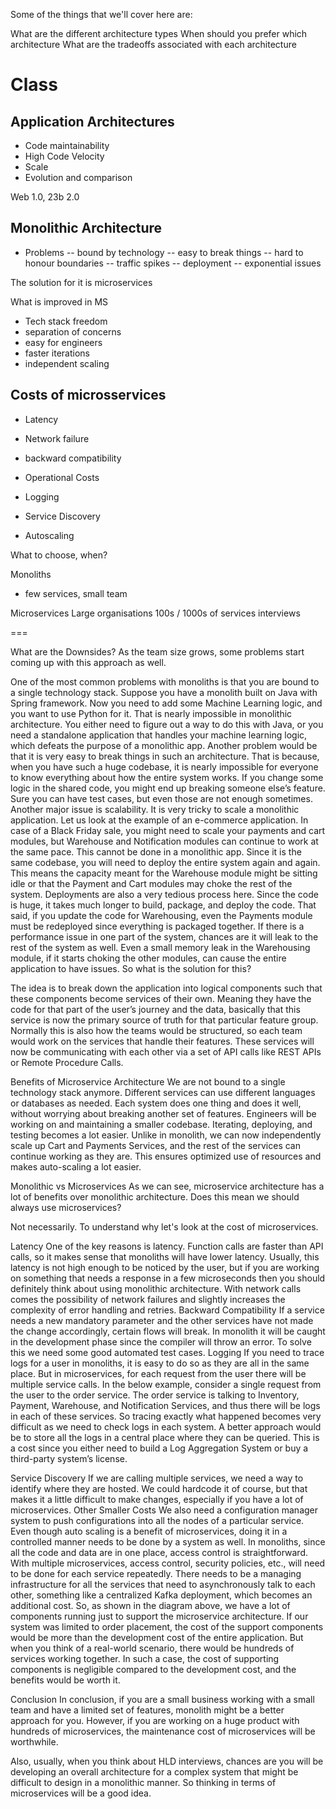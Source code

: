 Some of the things that we'll cover here are:

What are the different architecture types
When should you prefer which architecture
What are the tradeoffs associated with each architecture

# Class

## Application Architectures

- Code maintainability
- High Code Velocity
- Scale
- Evolution and comparison

Web 1.0, 23b 2.0

## Monolithic Architecture

- Problems
-- bound by technology
-- easy to break things
-- hard to honour boundaries
-- traffic spikes
-- deployment
-- exponential issues

The solution for it is microservices



What is improved in MS 

- Tech stack freedom
- separation of concerns
- easy for engineers
- faster iterations
- independent scaling 

## Costs of microsservices
- Latency 
- Network failure
- backward compatibility

- Operational Costs
- Logging 
- Service Discovery 
- Autoscaling 



What to choose, when?

Monoliths 
- few services, small team

Microservices
Large organisations
100s / 1000s of services interviews



===

What are the Downsides?
As the team size grows, some problems start coming up with this approach as well.

One of the most common problems with monoliths is that you are bound to a single technology stack. Suppose you have a monolith built on Java with Spring framework. Now you need to add some Machine Learning logic, and you want to use Python for it. That is nearly impossible in monolithic architecture. You either need to figure out a way to do this with Java, or you need a standalone application that handles your machine learning logic, which defeats the purpose of a monolithic app.
Another problem would be that it is very easy to break things in such an architecture. That is because, when you have such a huge codebase, it is nearly impossible for everyone to know everything about how the entire system works. If you change some logic in the shared code, you might end up breaking someone else’s feature. Sure you can have test cases, but even those are not enough sometimes.
Another major issue is scalability. It is very tricky to scale a monolithic application. Let us look at the example of an e-commerce application. In case of a Black Friday sale, you might need to scale your payments and cart modules, but Warehouse and Notification modules can continue to work at the same pace. This cannot be done in a monolithic app. Since it is the same codebase, you will need to deploy the entire system again and again. This means the capacity meant for the Warehouse module might be sitting idle or that the Payment and Cart modules may choke the rest of the system.
Deployments are also a very tedious process here. Since the code is huge, it takes much longer to build, package, and deploy the code. That said, if you update the code for Warehousing, even the Payments module must be redeployed since everything is packaged together.
If there is a performance issue in one part of the system, chances are it will leak to the rest of the system as well. Even a small memory leak in the Warehousing module, if it starts choking the other modules, can cause the entire application to have issues.
So what is the solution for this?





The idea is to break down the application into logical components such that these components become services of their own. Meaning they have the code for that part of the user’s journey and the data, basically that this service is now the primary source of truth for that particular feature group. Normally this is also how the teams would be structured, so each team would work on the services that handle their features. These services will now be communicating with each other via a set of API calls like REST APIs or Remote Procedure Calls.



Benefits of Microservice Architecture
We are not bound to a single technology stack anymore. Different services can use different languages or databases as needed.
Each system does one thing and does it well, without worrying about breaking another set of features.
Engineers will be working on and maintaining a smaller codebase.
Iterating, deploying, and testing becomes a lot easier.
Unlike in monolith, we can now independently scale up Cart and Payments Services, and the rest of the services can continue working as they are. This ensures optimized use of resources and makes auto-scaling a lot easier.


Monolithic vs Microservices
As we can see, microservice architecture has a lot of benefits over monolithic architecture. Does this mean we should always use microservices?

Not necessarily. To understand why let's look at the cost of microservices.

Latency
One of the key reasons is latency. Function calls are faster than API calls, so it makes sense that monoliths will have lower latency. Usually, this latency is not high enough to be noticed by the user, but if you are working on something that needs a response in a few microseconds then you should definitely think about using monolithic architecture.
With network calls comes the possibility of network failures and slightly increases the complexity of error handling and retries.
Backward Compatibility
If a service needs a new mandatory parameter and the other services have not made the change accordingly, certain flows will break.
In monolith it will be caught in the development phase since the compiler will throw an error. To solve this we need some good automated test cases.
Logging
If you need to trace logs for a user in monoliths, it is easy to do so as they are all in the same place. But in microservices, for each request from the user there will be multiple service calls.
In the below example, consider a single request from the user to the order service. The order service is talking to Inventory, Payment, Warehouse, and Notification Services, and thus there will be logs in each of these services. So tracing exactly what happened becomes very difficult as we need to check logs in each system.
A better approach would be to store all the logs in a central place where they can be queried. This is a cost since you either need to build a Log Aggregation System or buy a third-party system’s license.



Service Discovery
If we are calling multiple services, we need a way to identify where they are hosted.
We could hardcode it of course, but that makes it a little difficult to make changes, especially if you have a lot of microservices.
Other Smaller Costs
We also need a configuration manager system to push configurations into all the nodes of a particular service.
Even though auto scaling is a benefit of microservices, doing it in a controlled manner needs to be done by a system as well.
In monoliths, since all the code and data are in one place, access control is straightforward. With multiple microservices, access control, security policies, etc., will need to be done for each service repeatedly.
There needs to be a managing infrastructure for all the services that need to asynchronously talk to each other, something like a centralized Kafka deployment, which becomes an additional cost.
So, as shown in the diagram above, we have a lot of components running just to support the microservice architecture. If our system was limited to order placement, the cost of the support components would be more than the development cost of the entire application. But when you think of a real-world scenario, there would be hundreds of services working together. In such a case, the cost of supporting components is negligible compared to the development cost, and the benefits would be worth it.



Conclusion
In conclusion, if you are a small business working with a small team and have a limited set of features, monolith might be a better approach for you. However, if you are working on a huge product with hundreds of microservices, the maintenance cost of microservices will be worthwhile.

Also, usually, when you think about HLD interviews, chances are you will be developing an overall architecture for a complex system that might be difficult to design in a monolithic manner. So thinking in terms of microservices will be a good idea.

